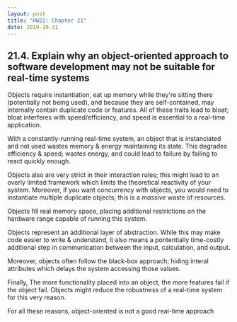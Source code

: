 ```yaml
---
layout: post
title: "HW22: Chapter 21"
date: 2019-10-31
---
```


## 21.4. Explain why an object-oriented approach to software development may not be suitable for real-time systems

Objects require instantiation, eat up memory while they're sitting there (potentially not being used), and because they are self-contained, may internally contain duplicate code or features. All of these traits lead to bloat; bloat interferes with speed/efficiency, and speed is essential to a real-time application.

With a constantly-running real-time system, an object that is instanciated and not used wastes memory & energy maintaining its state. This degrades efficiency & speed; wastes energy, and could lead to failure by failing to react quickly enough.

Objects also are very strict in their interaction rules; this might lead to an overly limited framework which limits the theoretical reactivity of your system. Moreover, if you want concurrency with objects, you would need to instantiate multiple duplicate objects; this is a *massive* waste of resources.

Objects fill real memory space, placing additional restrictions on the hardware range capable of running this system.

Objects represent an additional layer of abstraction. While this may make code easier to write & understand, it also means a pontentially time-costly additional step in communication between the input, calculation, and output.

Moreover, objects often follow the black-box approach; hiding interal attributes which delays the system accessing those values.

Finally, The more functionality placed into an object, the more features fail if the object fail. Objects might reduce the robustness of a real-time system for this very reason.

For all these reasons, object-oriented is not a good real-time approach
